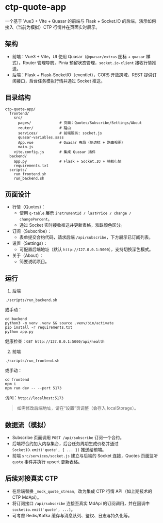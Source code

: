 # ctp-quote-app

一个基于 Vue3 + Vite + Quasar 的前端与 Flask + Socket.IO 的后端，演示如何接入（当前为模拟）CTP 行情并在页面实时展示。

## 架构
- 前端：Vue3 + Vite，UI 使用 Quasar（`@quasar/extras` 图标 + `quasar` 样式），Router 管理导航，Pinia 预留状态管理，`socket.io-client` 接收行情推送。
- 后端：Flask + Flask-SocketIO（eventlet），CORS 开放跨域，REST 提供订阅接口，后台任务模拟行情并通过 Socket 推送。

## 目录结构
```
ctp-quote-app/
  frontend/
    src/
      pages/             # 页面：Quotes/Subscribe/Settings/About
      router/            # 路由
      services/          # 前端服务: socket.js
      quasar-variables.sass
      App.vue            # Quasar 布局（侧边栏 + 路由视图）
      main.js
    vite.config.js       # 集成 Quasar 插件
  backend/
    app.py               # Flask + Socket.IO + 模拟行情
    requirements.txt
  scripts/
    run_frontend.sh
    run_backend.sh
```

## 页面设计
- 行情（Quotes）：
  - 使用 `q-table` 展示 `instrumentId / lastPrice / change / changePercent`。
  - 通过 Socket 实时接收推送并更新表格，涨跌颜色区分。
- 订阅（Subscribe）：
  - 表单提交合约代码，请求后端 `/api/subscribe`，下方展示已订阅列表。
- 设置（Settings）：
  - 可配置后端地址（默认 `http://127.0.0.1:5000`），支持切换深色模式。
- 关于（About）：
  - 简要说明项目。

## 运行
1) 后端
```
./scripts/run_backend.sh
```
或手动：
```
cd backend
python3 -m venv .venv && source .venv/bin/activate
pip install -r requirements.txt
python app.py
```
健康检查：`GET http://127.0.0.1:5000/api/health`

2) 前端
```
./scripts/run_frontend.sh
```
或手动：
```
cd frontend
npm i
npm run dev -- --port 5173
```
访问：`http://localhost:5173`

> 如需修改后端地址，请在“设置”页调整（会存入 localStorage）。

## 数据流（模拟）
- Subscribe 页面调用 `POST /api/subscribe` 订阅一个合约。
- 后端将合约加入内存集合，后台任务周期生成价格并通过 `SocketIO.emit('quote', { ... })` 推送给前端。
- 前端 `src/services/socket.js` 建立与后端的 Socket 连接，Quotes 页面监听 `quote` 事件并执行 upsert 更新表格。

## 后续对接真实 CTP
- 在后端替换 `_mock_quote_stream`，改为集成 CTP 行情 API（如上期技术的 CTP MdApi）。
- 将订阅接口 `/api/subscribe` 连接至真实 MdApi 的订阅调用，并在回调中 `socketio.emit('quote', ...)`。
- 可考虑 Redis/Kafka 缓存与消息队列、鉴权、日志与持久化等。
